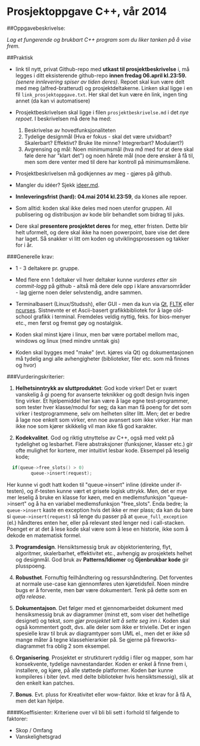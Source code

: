 Prosjektoppgave C++, vår 2014
===================================

##Oppgavebeskrivelse:

*Lag et fungerende og brukbart C++ program som du liker tanken på å vise frem.*

##Praktisk

- link til nytt, privat Github-repo med **utkast til prosjektbeskrivelse** i, må legges i ditt eksisterende github-repo  **innen fredag 06.april kl.23:59.** *(senere innlevering spiser av tiden deres)*. Repoet skal kun være delt med meg (alfred-bratterud) og prosjektdeltakerne. Linken skal ligge i en fil `link_prosjektoppgave.txt`. Her skal det kun være én link, ingen ting annet (da kan vi automatisere)

- Prosjektbeskrivelsen skal ligge i filen `prosjektbeskrivelse.md` i det *nye repoet*. I beskrivelsen må dere ha med: 
    1. Beskrivelse av hovedfunksjonaliteten  		       
    2. Tydelige designmål (Hva er fokus - skal det være utvidbart? Skalerbart? Effektivt? Bruke lite minne? Integrerbart? Modulært?)
    2. Avgrensing og mål: Noen minimumsmål (hva *må* med for at dere skal føle dere har "klart det") og noen hårete mål (noe dere ønsker å få til, men som dere venter med til dere har kontroll på minimumsmålene.

- Prosjektbeskrivelsen må godkjennes av meg - gjøres på github.

- Mangler du idéer? Sjekk [ideer.md](ideer.md).

- **Innleveringsfrist (hard):  04.mai 2014 kl.23:59**, da klones alle repoer.

- Som alltid: koden skal ikke deles med noen utenfor gruppen. All publisering og distribusjon av kode blir behandlet som bidrag til juks.

- Dere skal **presentere prosjektet deres** for meg, etter fristen. Dette blir helt uformelt, og dere skal ikke ha noen powerpoint, bare vise det dere har laget. Så snakker vi litt om koden og utviklingsprosessen og takker for i år.



###Generelle krav: 

  * 1 - 3 deltakere pr. gruppe. 

  * Med flere enn 1 deltaker vil hver deltaker kunne *vurderes etter sin commit-logg* på github - altså må dere dele opp i klare ansvarsområder - lag gjerne noen deler selvstendig, andre sammen.

  * Terminalbasert (Linux/Studssh), eller GUI - men da kun via [Qt](http://qt-project.org), [FLTK](http://fltk.org) eller [ncurses](http://www.gnu.org/software/ncurses/). Sistnevnte er et Ascii-basert grafikkbibliotek for å lage old-school grafikk i terminal. Fremdeles veldig nyttig, feks. for bios-menyer etc., men først og fremst gøy og nostalgisk.

  * Koden skal minst kjøre i linux, men bør være portabel mellom mac, windows og linux (med mindre unntak gis)

  * Koden skal bygges med "make" (evt. kjøres via Qt) og dokumentasjonen må tydelig angi alle avhengigheter (biblioteker, filer etc. som må finnes og hvor)

###Vurderingskriterier:
  1. **Helhetsinntrykk av sluttproduktet**: God kode virker! Det er svært vanskelig å gi poeng for avanserte teknikker og godt design hvis ingen ting virker. Et hjelpemiddel her kan være å lage egne test-programmer, som tester hver klasse/modul for seg; da kan man få poeng for det som virker i testprogrammene, selv om helheten sliter litt. Men; det er bedre å lage noe enkelt som virker, enn noe avansert som ikke virker. Har man ikke noe som kjører skikkelig vil man ikke få god karakter.

  2. **Kodekvalitet**.  God og riktig utnyttelse av C++, også med vekt på tydelighet og lesbarhet. Flere abstraksjoner (funksjoner, klasser etc.) gir ofte mulighet for kortere, mer intuitivt lesbar kode. Eksempel på leselig kode;
  ```c++ 
	if(queue->free_slots() > 0)
           queue->insert(request);
  ```
  Her kunne vi godt hatt koden til "queue->insert" inline (direkte under if-testen), og if-testen kunne vært et grisete logisk uttrykk. Men, det er mye mer leselig å bruke en klasse for køen, med en medlemsfunksjon "queue->insert" og å ha en variabel medlemsfunksjon "free_slots". Enda bedre; la `queue->insert` kaste en exception hvis det ikke er mer plass; da kan du bare si `queue->insert(request)` så lenge du passer på at `queue_full_exception` (el.) håndteres enten her, eller på relevant sted lenger ned i call-stacken. Poenget er at det å lese kode skal være som å lese en historie, ikke som å dekode en matematisk formel.

  3. **Programdesign**. Hensiktsmessig bruk av objektorientering, flyt, algoritmer, skalerbarhet, effektivitet etc., avhengig av prosjektets helhet og designmål. God bruk av **Patterns/Idiomer** og **Gjenbrukbar kode** gir plusspoeng.

  4. **Robusthet**. Fornuftig feilhåndtering og ressurshåndtering. Det forventes at normale use-case kan gjennomføres uten kjøretidsfeil. Noen mindre bugs er å forvente, men bør være dokumentert. Tenk på dette som en *alfa release*.

  5. **Dokumentajson**.  Det følger med et gjennomarbeidet dokument med hensiksmessig bruk av diagrammer (minst ett, som viser det helhetlige designet) og tekst, *som gjør prosjektet lett å sette seg inn i*. Koden skal også kommentert godt, dvs. alle deler som ikke er trivielle. Det er ingen spesielle krav til bruk av diagramtyper som UML el., men det er ikke *så* mange måter å tegne klassehierarkier på. Se gjerne på fireworks-diagrammet fra oblig 2 som eksempel.

  6. **Organisering**. Prosjektet er strutkturert ryddig i filer og mapper, som har konsekvente, tydelige navnestandarder. Koden er enkel å finne frem i, installere, og kjøre, på alle støttede platformer. Koden bør kunne kompileres i biter (evt. med delte biblioteker hvis hensiktsmessig), slik at den enkelt kan patches.

  7. **Bonus**. Evt. pluss for Kreativitet eller wow-faktor. Ikke et krav for å få A, men det kan hjelpe.

####Koeffisienter:
Kriteriene over vil bli bli sett i forhold til følgende to faktorer:

- Skop / Omfang
- Vanskelighetsgrad

